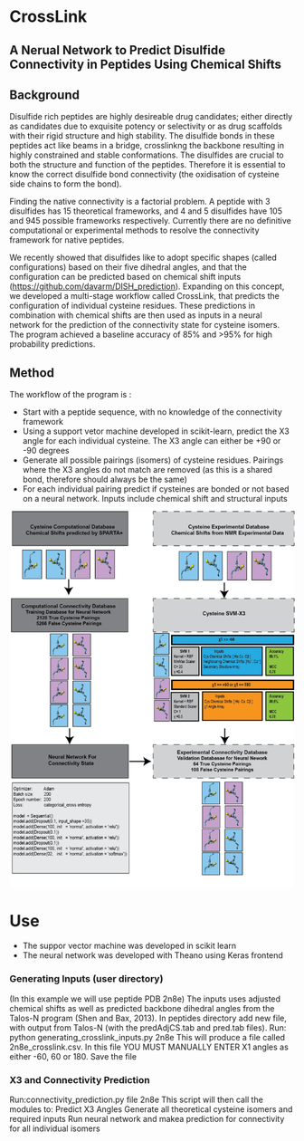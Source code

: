 # CrossLink
## A Nerual Network to Predict Disulfide Connectivity in Peptides Using Chemical Shifts
## Background
Disulfide rich peptides are highly desireable drug candidates; either directly as candidates due to exquisite potency or selectivity or as drug scaffolds with their rigid structure and high stability. The disulfide bonds in these peptides act like beams in a bridge, crosslinkng the backbone resulting in highly constrained and stable conformations. The disulfides are crucial to both the structure and function of the peptides. Therefore it is essential to know the correct disulfide bond connectivity (the oxidisation of cysteine side chains to form the bond).

Finding the native connectivity is a factorial problem. A peptide with 3 disulfides has 15 theoretical frameworks, and 4 and 5 disulfides have 105 and 945 possible frameworks respectively. Currently there are no definitive computational or experimental methods to resolve the connectivity framework for native peptides.

We recently showed that disulfides like to adopt specific shapes (called configurations) based on their five dihedral angles, and that the configuration can be predicted based on chemical shift inputs (https://github.com/davarm/DISH_prediction). Expanding on this concept, we developed a multi-stage workflow called CrossLink, that predicts the configuration of individual cysteine residues. These predictions in combination with chemical shifts are then used as inputs in a neural network for the prediction of the connectivity state for cysteine isomers. The program achieved a baseline accuracy of 85% and >95% for high probability predictions. 

## Method
The workflow of the program is :
  - Start with a peptide sequence, with no knowledge of the connectivity framework
  - Using a support vetor machine developed in scikit-learn, predict the X3 angle for each individual cysteine. The X3 angle can either be     +90 or -90 degrees
  - Generate all possible pairings (isomers) of cysteine residues. Pairings where the X3 angles do not match are removed (as this is a         shared bond, therefore should always be the same)
  - For each individual pairing predict if cysteines are bonded or not based on a neural network. Inputs include chemical shift and           structural inputs

![Alt text](./images/method.png)


# Use
- The suppor vector machine was developed in scikit learn
- The neural network was developed with Theano using Keras frontend

### Generating Inputs (user directory)
(In this example we will use peptide PDB 2n8e)
The inputs uses adjusted chemical shifts as well as predicted backbone dihedral angles from the Talos-N program (Shen and Bax, 2013). In peptides directory add new file, with output from Talos-N (with the predAdjCS.tab and pred.tab files).
Run: python generating_crosslink_inputs.py 2n8e
This will produce a file called 2n8e_crosslink.csv. In this file YOU MUST MANUALLY ENTER X1 angles as either -60, 60 or 180. Save the file

### X3 and Connectivity Prediction
Run:connectivity_prediction.py file 2n8e
This script will then call the modules to:
  Predict X3 Angles
  Generate all theoretical cysteine isomers and required inputs
  Run neural network and makea  prediction for connectivity for all individual isomers
